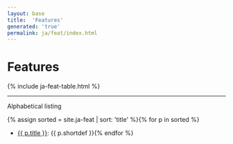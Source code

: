 ```yaml
---
layout: base
title:  'Features'
generated: 'true'
permalink: ja/feat/index.html
---
```


# Features

{% include ja-feat-table.html %}

----------

Alphabetical listing

{% assign sorted = site.ja-feat | sort: 'title' %}{% for p in sorted %}
* [{{ p.title }}](): {{ p.shortdef }}{% endfor %}
